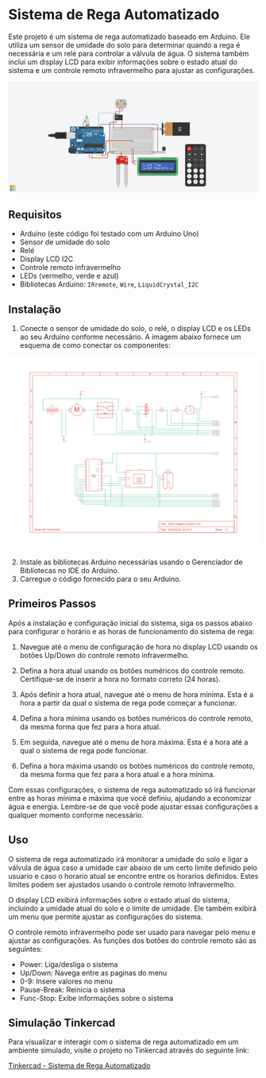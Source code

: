# Sistema de Rega Automatizado

Este projeto é um sistema de rega automatizado baseado em Arduino. Ele utiliza um sensor de umidade do solo para determinar quando a rega é necessária e um relé para controlar a válvula de água. O sistema também inclui um display LCD para exibir informações sobre o estado atual do sistema e um controle remoto infravermelho para ajustar as configurações.

![Cover](readmefiles/cover.png)

## Requisitos

- Arduino (este código foi testado com um Arduino Uno)
- Sensor de umidade do solo
- Relé
- Display LCD I2C
- Controle remoto infravermelho
- LEDs (vermelho, verde e azul)
- Bibliotecas Arduino: `IRremote`, `Wire`, `LiquidCrystal_I2C`

## Instalação

1. Conecte o sensor de umidade do solo, o relé, o display LCD e os LEDs ao seu Arduino conforme necessário. A imagem abaixo fornece um esquema de como conectar os componentes:

<p align="center">
  <img src="readmefiles/esquema.png" width="600">
</p>

2. Instale as bibliotecas Arduino necessárias usando o Gerenciador de Bibliotecas no IDE do Arduino.
3. Carregue o código fornecido para o seu Arduino.

## Primeiros Passos

Após a instalação e configuração inicial do sistema, siga os passos abaixo para configurar o horário e as horas de funcionamento do sistema de rega:

1. Navegue até o menu de configuração de hora no display LCD usando os botões Up/Down do controle remoto infravermelho.

2. Defina a hora atual usando os botões numéricos do controle remoto. Certifique-se de inserir a hora no formato correto (24 horas).

3. Após definir a hora atual, navegue até o menu de hora mínima. Esta é a hora a partir da qual o sistema de rega pode começar a funcionar.

4. Defina a hora mínima usando os botões numéricos do controle remoto, da mesma forma que fez para a hora atual.

5. Em seguida, navegue até o menu de hora máxima. Esta é a hora até a qual o sistema de rega pode funcionar.

6. Defina a hora máxima usando os botões numéricos do controle remoto, da mesma forma que fez para a hora atual e a hora mínima.

Com essas configurações, o sistema de rega automatizado só irá funcionar entre as horas mínima e máxima que você definiu, ajudando a economizar água e energia. Lembre-se de que você pode ajustar essas configurações a qualquer momento conforme necessário.

## Uso

O sistema de rega automatizado irá monitorar a umidade do solo e ligar a válvula de água caso a umidade cair abaixo de um certo limite definido pelo usuario e caso o horario atual se encontre entre os horarios definidos. Estes limites podem ser ajustados usando o controle remoto infravermelho.

O display LCD exibirá informações sobre o estado atual do sistema, incluindo a umidade atual do solo e o limite de umidade. Ele também exibirá um menu que permite ajustar as configurações do sistema.

O controle remoto infravermelho pode ser usado para navegar pelo menu e ajustar as configurações. As funções dos botões do controle remoto são as seguintes:

- Power: Liga/desliga o sistema
- Up/Down: Navega entre as paginas do menu
- 0-9: Insere valores no menu
- Pause-Break: Reinicia o sistema
- Func-Stop: Exibe informações sobre o sistema
 
 ## Simulação Tinkercad

Para visualizar e interagir com o sistema de rega automatizado em um ambiente simulado, visite o projeto no Tinkercad através do seguinte link:

[Tinkercad - Sistema de Rega Automatizado](https://www.tinkercad.com/things/1uy7T2PSWqz-smart-irrigation-system-v30)

